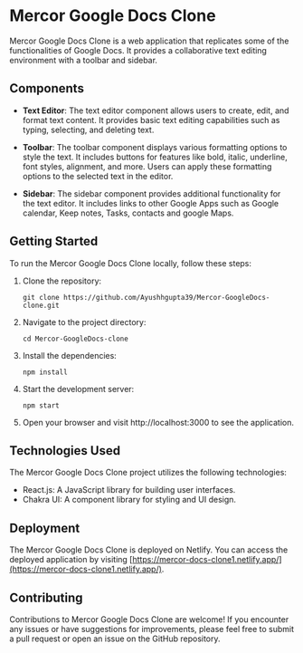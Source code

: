 # Mercor Google Docs Clone

Mercor Google Docs Clone is a web application that replicates some of the functionalities of Google Docs. It provides a collaborative text editing environment with a toolbar and sidebar.

## Components

- **Text Editor**: The text editor component allows users to create, edit, and format text content. It provides basic text editing capabilities such as typing, selecting, and deleting text.

- **Toolbar**: The toolbar component displays various formatting options to style the text. It includes buttons for features like bold, italic, underline, font styles, alignment, and more. Users can apply these formatting options to the selected text in the editor.

- **Sidebar**: The sidebar component provides additional functionality for the text editor. It includes links to other Google Apps such as Google calendar, Keep notes, Tasks, contacts and google Maps.

## Getting Started

To run the Mercor Google Docs Clone locally, follow these steps:

1. Clone the repository:

   ```shell
   git clone https://github.com/Ayushhgupta39/Mercor-GoogleDocs-clone.git
   ```
   
2. Navigate to the project directory:
   ```shell
   cd Mercor-GoogleDocs-clone
   ```
3. Install the dependencies:
   ```shell
   npm install
   ```
4. Start the development server:
   ```shell
   npm start
   ```
5. Open your browser and visit http://localhost:3000 to see the application.

## Technologies Used

The Mercor Google Docs Clone project utilizes the following technologies:

- React.js: A JavaScript library for building user interfaces.
- Chakra UI: A component library for styling and UI design.

## Deployment

The Mercor Google Docs Clone is deployed on Netlify. You can access the deployed application by visiting [https://mercor-docs-clone1.netlify.app/](https://mercor-docs-clone1.netlify.app/).

## Contributing
Contributions to Mercor Google Docs Clone are welcome! If you encounter any issues or have suggestions for improvements, please feel free to submit a pull request or open an issue on the GitHub repository.



